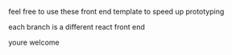 feel free to use these front end template to speed up prototyping 

each branch is a different react front end

youre welcome

